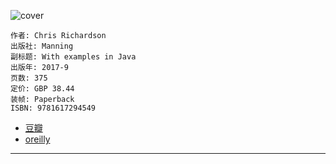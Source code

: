 ![cover](https://img9.doubanio.com/view/subject/s/public/s29918092.jpg)

    作者: Chris Richardson
    出版社: Manning
    副标题: With examples in Java
    出版年: 2017-9
    页数: 375
    定价: GBP 38.44
    装帧: Paperback
    ISBN: 9781617294549

- [豆瓣](https://book.douban.com/subject/26989027/)
- [oreilly](https://learning.oreilly.com/library/view/microservices-patterns/9781617294549/)

---

























































































